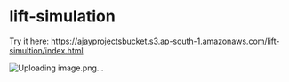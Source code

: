 # lift-simulation
 
Try it here:
https://ajayprojectsbucket.s3.ap-south-1.amazonaws.com/lift-simultion/index.html

![Uploading image.png…]()
